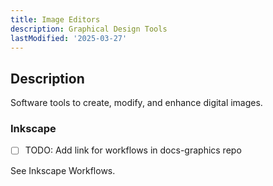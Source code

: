 ```yaml
---
title: Image Editors
description: Graphical Design Tools
lastModified: '2025-03-27'
---
```


## Description

Software tools to create, modify, and enhance digital images.

### Inkscape

- [ ] TODO: Add link for workflows in docs-graphics repo


See Inkscape Workflows. 
